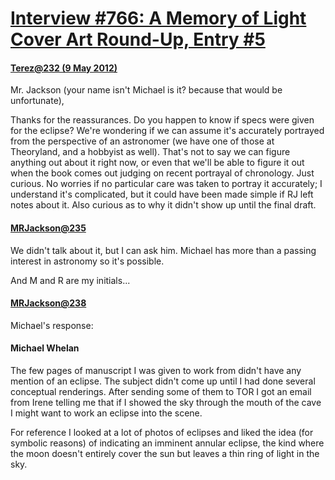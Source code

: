 # [Interview #766: A Memory of Light Cover Art Round-Up, Entry #5](https://www.theoryland.com/intvmain.php?i=766#5)

#### [Terez@232 (9 May 2012)](http://www.tor.com/blogs/2012/05/michael-whelans-cover-for-a-memory-of-light-revealed#259795)

Mr. Jackson (your name isn't Michael is it? because that would be unfortunate),

Thanks for the reassurances. Do you happen to know if specs were given for the eclipse? We're wondering if we can assume it's accurately portrayed from the perspective of an astronomer (we have one of those at Theoryland, and a hobbyist as well). That's not to say we can figure anything out about it right now, or even that we'll be able to figure it out when the book comes out judging on recent portrayal of chronology. Just curious. No worries if no particular care was taken to portray it accurately; I understand it's complicated, but it could have been made simple if RJ left notes about it. Also curious as to why it didn't show up until the final draft.

#### [MRJackson@235](http://www.tor.com/blogs/2012/05/michael-whelans-cover-for-a-memory-of-light-revealed#259887)

We didn't talk about it, but I can ask him. Michael has more than a passing interest in astronomy so it's possible.

And M and R are my initials...

#### [MRJackson@238](http://www.tor.com/blogs/2012/05/michael-whelans-cover-for-a-memory-of-light-revealed#259939)

Michael's response:

#### Michael Whelan

The few pages of manuscript I was given to work from didn't have any mention of an eclipse. The subject didn't come up until I had done several conceptual renderings. After sending some of them to TOR I got an email from Irene telling me that if I showed the sky through the mouth of the cave I might want to work an eclipse into the scene.

For reference I looked at a lot of photos of eclipses and liked the idea (for symbolic reasons) of indicating an imminent annular eclipse, the kind where the moon doesn't entirely cover the sun but leaves a thin ring of light in the sky.


